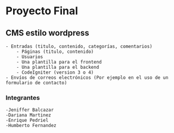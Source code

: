 # Proyecto Final

## CMS estilo wordpress

	- Entradas (titulo, contenido, categorías, comentarios)
    	- Páginas (titulo, contenido)
    	- Usuarios
    	- Una plantilla para el frontend
    	- Una plantilla para el backend
    	- CodeIgniter (version 3 o 4)
	- Envíos de correos electrónicos (Por ejemplo en el uso de un formulario de contacto)

### Integrantes

	-Jeniffer Balcazar
	-Dariana Martinez
	-Enrique Pedriel
	-Humberto Fernandez